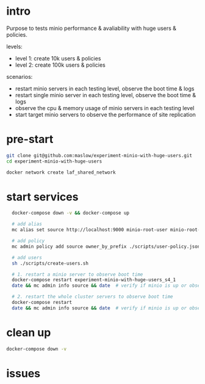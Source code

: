 
# intro 

Purpose to tests minio performance & avaliability with huge users & policies. 

levels:
  - level 1: create 10k users & policies
  - level 2: create 100k users & policies

scenarios:
  - restart minio servers in each testing level, observe the boot time & logs
  - restart single minio server in each testing level, observe the boot time & logs
  - observe the cpu & memory usage of minio servers in each testing level
  - start target minio servers to observe the performance of site replication

# pre-start

```bash
git clone git@github.com:maslow/experiment-minio-with-huge-users.git
cd experiment-minio-with-huge-users

docker network create laf_shared_network
```

# start services

```bash
  docker-compose down -v && docker-compose up

  # add alias
  mc alias set source http://localhost:9000 minio-root-user minio-root-password

  # add policy
  mc admin policy add source owner_by_prefix ./scripts/user-policy.json

  # add users
  sh ./scripts/create-users.sh

  # 1. restart a minio server to observe boot time
  docker-compose restart experiment-minio-with-huge-users_s4_1
  date && mc admin info source && date  # verify if minio is up or observe the logs

  # 2. restart the whole cluster servers to observe boot time
  docker-compose restart
  date && mc admin info source && date  # verify if minio is up or observe the logs
```

# clean up

```bash
docker-compose down -v
```


# issues
